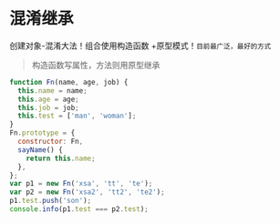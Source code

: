 # 混淆继承

创建对象-混淆大法！组合使用构造函数 +原型模式！`目前最广泛，最好的方式`

> 构造函数写属性，方法则用原型继承

```js
function Fn(name, age, job) {
  this.name = name;
  this.age = age;
  this.job = job;
  this.test = ['man', 'woman'];
}
Fn.prototype = {
  constructor: Fn,
  sayName() {
    return this.name;
  },
};
var p1 = new Fn('xsa', 'tt', 'te');
var p2 = new Fn('xsa2', 'tt2', 'te2');
p1.test.push('son');
console.info(p1.test === p2.test);
```
